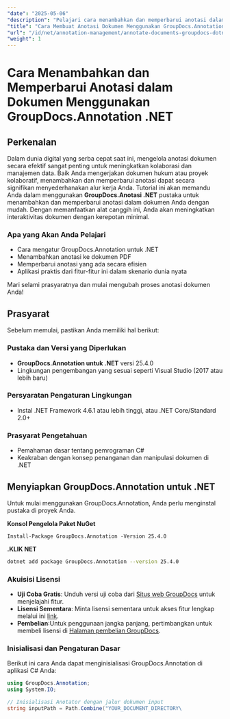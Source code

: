 ```yaml
---
"date": "2025-05-06"
"description": "Pelajari cara menambahkan dan memperbarui anotasi dalam dokumen secara efisien menggunakan GroupDocs.Annotation .NET. Tingkatkan kolaborasi dan manajemen dokumen dengan panduan langkah demi langkah ini."
"title": "Cara Membuat Anotasi Dokumen Menggunakan GroupDocs.Annotation .NET&#58; Panduan Lengkap"
"url": "/id/net/annotation-management/annotate-documents-groupdocs-dotnet/"
"weight": 1
---
```


# Cara Menambahkan dan Memperbarui Anotasi dalam Dokumen Menggunakan GroupDocs.Annotation .NET

## Perkenalan
Dalam dunia digital yang serba cepat saat ini, mengelola anotasi dokumen secara efektif sangat penting untuk meningkatkan kolaborasi dan manajemen data. Baik Anda mengerjakan dokumen hukum atau proyek kolaboratif, menambahkan dan memperbarui anotasi dapat secara signifikan menyederhanakan alur kerja Anda. Tutorial ini akan memandu Anda dalam menggunakan **GroupDocs.Anotasi .NET** pustaka untuk menambahkan dan memperbarui anotasi dalam dokumen Anda dengan mudah. Dengan memanfaatkan alat canggih ini, Anda akan meningkatkan interaktivitas dokumen dengan kerepotan minimal.

### Apa yang Akan Anda Pelajari
- Cara mengatur GroupDocs.Annotation untuk .NET
- Menambahkan anotasi ke dokumen PDF
- Memperbarui anotasi yang ada secara efisien
- Aplikasi praktis dari fitur-fitur ini dalam skenario dunia nyata

Mari selami prasyaratnya dan mulai mengubah proses anotasi dokumen Anda!

## Prasyarat
Sebelum memulai, pastikan Anda memiliki hal berikut:

### Pustaka dan Versi yang Diperlukan
- **GroupDocs.Annotation untuk .NET** versi 25.4.0
- Lingkungan pengembangan yang sesuai seperti Visual Studio (2017 atau lebih baru)

### Persyaratan Pengaturan Lingkungan
- Instal .NET Framework 4.6.1 atau lebih tinggi, atau .NET Core/Standard 2.0+
  
### Prasyarat Pengetahuan
- Pemahaman dasar tentang pemrograman C#
- Keakraban dengan konsep penanganan dan manipulasi dokumen di .NET

## Menyiapkan GroupDocs.Annotation untuk .NET
Untuk mulai menggunakan GroupDocs.Annotation, Anda perlu menginstal pustaka di proyek Anda.

**Konsol Pengelola Paket NuGet**
```shell
Install-Package GroupDocs.Annotation -Version 25.4.0
```

**\.KLIK NET**
```bash
dotnet add package GroupDocs.Annotation --version 25.4.0
```

### Akuisisi Lisensi
- **Uji Coba Gratis**: Unduh versi uji coba dari [Situs web GroupDocs](https://releases.groupdocs.com/annotation/net/) untuk menjelajahi fitur.
- **Lisensi Sementara**: Minta lisensi sementara untuk akses fitur lengkap melalui ini [link](https://purchase.groupdocs.com/temporary-license/).
- **Pembelian**:Untuk penggunaan jangka panjang, pertimbangkan untuk membeli lisensi di [Halaman pembelian GroupDocs](https://purchase.groupdocs.com/buy).

### Inisialisasi dan Pengaturan Dasar
Berikut ini cara Anda dapat menginisialisasi GroupDocs.Annotation di aplikasi C# Anda:
```csharp
using GroupDocs.Annotation;
using System.IO;

// Inisialisasi Anotator dengan jalur dokumen input
string inputPath = Path.Combine("YOUR_DOCUMENT_DIRECTORY\